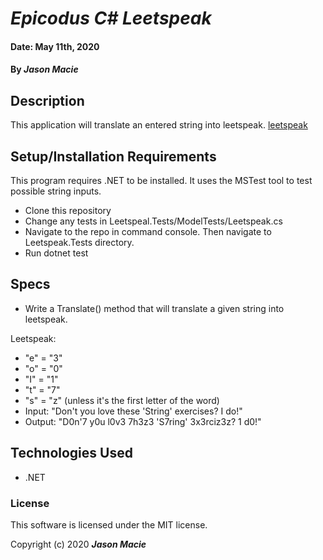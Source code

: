 # _Epicodus C# Leetspeak_

#### Date: May 11th, 2020
#### By _**Jason Macie**_

## Description

This application will translate an entered string into leetspeak.
[leetspeak](https://en.wikipedia.org/wiki/Leet)

## Setup/Installation Requirements

This program requires .NET to be installed. It uses the MSTest tool to test possible string inputs.
* Clone this repository
* Change any tests in Leetspeal.Tests/ModelTests/Leetspeak.cs
* Navigate to the repo in command console. Then navigate to Leetspeak.Tests directory.
* Run dotnet test

## Specs

* Write a Translate() method that will translate a given string into leetspeak.

Leetspeak:
  * "e" = "3"
  * "o" = "0"
  * "I" = "1"
  * "t" = "7"
  * "s" = "z" (unless it's the first letter of the word)
* Input: "Don't you love these 'String' exercises? I do!"
* Output: "D0n'7 y0u l0v3 7h3z3 'S7ring' 3x3rciz3z? 1 d0!"
<!-- ## Known Bugs

No known bugs as of 5/11/2020 -->

## Technologies Used

* .NET

### License

This software is licensed under the MIT license.

Copyright (c) 2020 **_Jason Macie_**
